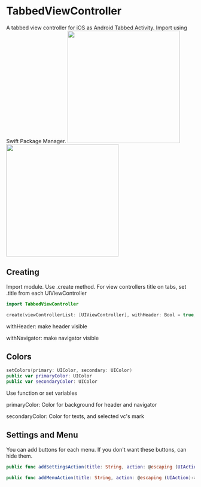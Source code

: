 # TabbedViewController

A tabbed view controller for iOS as Android Tabbed Activity. Import using Swift Package Manager.
<img src="https://user-images.githubusercontent.com/1359243/127997929-646be0b7-5826-48ee-88fb-245b45fe954a.gif" width="300">
<img src="https://user-images.githubusercontent.com/1359243/128059130-730d8720-4a63-4d81-a694-bbded4ca4060.gif" width="300">

## Creating

Import module. Use .create method. For view controllers title on tabs, set .title from each UIViewController

```swift
import TabbedViewController

create(viewControllerList: [UIViewController], withHeader: Bool = true, withNavigator: Bool = true)
```
withHeader: make header visible

withNavigator: make navigator visible

## Colors

```swift
setColors(primary: UIColor, secondary: UIColor)
public var primaryColor: UIColor 
public var secondaryColor: UIColor 
```
Use function or set variables

primaryColor: Color for background for header and navigator

secondaryColor: Color for texts, and selected vc's mark

## Settings and Menu
You can add buttons for each menu. If you don't want these buttons, can hide them.
```swift
public func addSettingsAction(title: String, action: @escaping (UIAction)->()) 

public func addMenuAction(title: String, action: @escaping (UIAction)->() ) 
```
